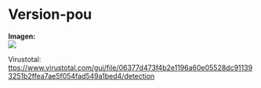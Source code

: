 # Version-pou


<b>Imagen:</b>
<br>
<img src="https://i.imgur.com/iZqunYL.png">

Virustotal: 
<a target="_blank" href="https://www.virustotal.com/gui/file/06377d473f4b2e1196a60e05528dc911393251b2ffea7ae5f054fad549a1bed4/detection">ttps://www.virustotal.com/gui/file/06377d473f4b2e1196a60e05528dc911393251b2ffea7ae5f054fad549a1bed4/detection</a>
